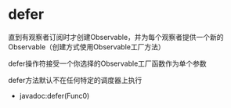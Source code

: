 # defer

直到有观察者订阅时才创建Observable，并为每个观察者提供一个新的Observable（创建方式使用Observable工厂方法）

defer操作符接受一个你选择的Observable工厂函数作为单个参数

defer方法默认不在任何特定的调度器上执行

- javadoc:defer(Func0)

